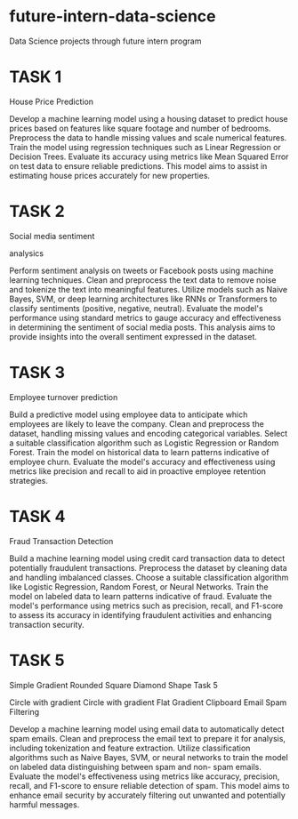 # future-intern-data-science
Data Science projects through future intern program

# TASK 1
House Price Prediction

Develop a machine learning model using a housing
dataset to predict house prices based on features
like square footage and number of bedrooms.
Preprocess the data to handle missing values and
scale numerical features. Train the model using
regression techniques such as Linear Regression or
Decision Trees. Evaluate its accuracy using metrics
like Mean Squared Error on test data to ensure
reliable predictions. This model aims to assist in
estimating house prices accurately for new
properties.

# TASK 2
Social media sentiment

analysics

Perform sentiment analysis on tweets or Facebook
posts using machine learning techniques. Clean
and preprocess the text data to remove noise and
tokenize the text into meaningful features. Utilize
models such as Naive Bayes, SVM, or deep
learning architectures like RNNs or Transformers to
classify sentiments (positive, negative, neutral).
Evaluate the model's performance using standard
metrics to gauge accuracy and effectiveness in
determining the sentiment of social media posts.
This analysis aims to provide insights into the
overall sentiment expressed in the dataset.

# TASK 3
Employee turnover prediction

Build a predictive model using employee data to
anticipate which employees are likely to leave the
company. Clean and preprocess the dataset,
handling missing values and encoding categorical
variables. Select a suitable classification algorithm
such as Logistic Regression or Random Forest.
Train the model on historical data to learn patterns
indicative of employee churn. Evaluate the model's
accuracy and effectiveness using metrics like
precision and recall to aid in proactive employee
retention strategies.

# TASK 4
Fraud Transaction Detection

Build a machine learning model using credit card
transaction data to detect potentially fraudulent
transactions. Preprocess the dataset by cleaning
data and handling imbalanced classes. Choose a
suitable classification algorithm like Logistic
Regression, Random Forest, or Neural Networks.
Train the model on labeled data to learn patterns
indicative of fraud. Evaluate the model's
performance using metrics such as precision, recall,
and F1-score to assess its accuracy in identifying
fraudulent activities and enhancing transaction
security.

# TASK 5

Simple Gradient Rounded Square Diamond Shape
Task 5

Circle with gradient
Circle with gradient
Flat Gradient Clipboard
Email Spam Filtering

Develop a machine learning model using email data
to automatically detect spam emails. Clean and
preprocess the email text to prepare it for analysis,
including tokenization and feature extraction. Utilize
classification algorithms such as Naive Bayes,
SVM, or neural networks to train the model on
labeled data distinguishing between spam and non-
spam emails. Evaluate the model's effectiveness
using metrics like accuracy, precision, recall, and
F1-score to ensure reliable detection of spam. This
model aims to enhance email security by accurately
filtering out unwanted and potentially harmful
messages.
